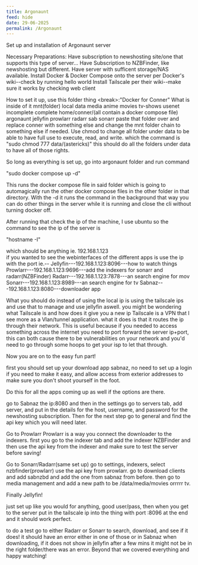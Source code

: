 ```yaml
---
title: Argonaunt
feed: hide
date: 29-06-2025
permalink: /Argonaunt
---
```

Set up and installation of Argonaunt server

Necessary Preparations:
	Have subscription to newshosting site/one that supports this type of server... 
	Have Subscription to NZBFinder, like newshosting but different.
	Have server with sufficent storage/NAS available. 
	Install Docker & Docker Compose onto the server per Docker's wiki--check by running hello world
	Install Tailscale per their wiki--make sure it works by checking web client
	
	
How to set it up, use this folder thing <break> 
	<break\>:"Docker for Conner"
What is inside of it
	mnt(folder)
		local
			data
				media
					anime
					movies
					tv-shows
				usenet
					incomplete
					complete
	home/conner/(all contain a docker compose file)
		argonaunt
		jellyfin
		prowlarr
		radarr
		sab
		sonarr
paste that folder over and replace conner with something else and change the mnt folder chain to something else if needed. Use chmod to change all folder under data to be able to have full use to execute, read, and write. which the command is "sudo chmod 777 data/(astericks)" this should do all the folders under data to have all of those rights.

So long as everything is set up, go into argonaunt folder and run command 

"sudo docker compose up -d"

This runs the docker compose file in said folder which is going to automagically run the other docker compose files in the other folder in that directory. With the -d it runs the command in the background that way you can do other things in the server while it is running and close the cli without turning docker off. 

After running that check the ip of the machine, I use ubuntu so the command to see the ip of the server is 

"hostname -I"

which should be anything ie. 192.168.1.123    
if you wanted to see the webinterfaces of the different apps is use the ip with the port
ie.--
	Jellyfin---192.168.1.123:8096---how to watch things
	Prowlarr---192.168.1.123:9696---add the indexers for sonarr and radarr(NZBFinder)
	Radarr---192.168.1.123:7878---an search engine for mov
	Sonarr---192.168.1.123:8989---an search engine for tv
	Sabnaz---192.168.1.123:8080---downloader app

What you should do instead of using the local ip is using the tailscale ips and use that to manage and use jellyfin aswell.
	you might be wondering what Tailscale is and how does it give you a new ip
	Tailscale is a VPN that I see more as a Vlan/tunnel application. what it does is that it routes the ip through their network. This is useful because if you needed to access something across the internet you need to port forward the server ip+port, this can both cause there to be vulnerabilities on your network and you'd need to go through some hoops to get your isp to let that through. 

Now you are on to the easy fun part! 

first you should set up your download app sabnaz,
no need to set up a login if you need to make it easy, and allow access from exterior addresses to make sure you don't shoot yourself in the foot. 

Do this for all the apps coming up as well if the options are there. 

go to Sabnaz the ip:8080 and then in the settings go to servers tab, add server, and put in the details for the host, username, and password for the newshosting subscription. 
Then for the next step go to general and find the api key which you will need later. 

Go to Prowlarr
Prowlarr is a way you connect the downloader to the indexers. 
first you go to the indexer tab and add the indexer NZBFinder and then use the api key from the indexer and make sure to test the server before saving!

Go to Sonarr/Radarr(same set up)
go to settings, indexers, select nzbfinder(prowlarr) use the api key from prowlarr. go to download clients and add sabnzbd and add the one from sabnaz from before. then go to media management and add a new path to be /data/media/movies orrrrr tv.

Finally Jellyfin!

just set up like you would for anything, good user/pass, then when you get to the server put in the tailscale ip into the thing with port :8096 at the end and it should work perfect. 

to do a test go to either Radarr or Sonarr to search, download, and see if it does! it should have an error either in one of those or in Sabnaz when downloading, if it does not show in jellyfin after a few mins it might not be in the right folder/there was an error. Beyond that we covered everything and happy watching! 
